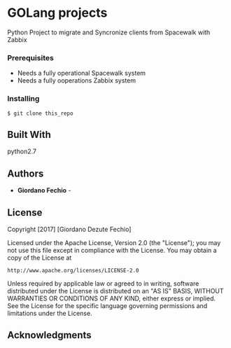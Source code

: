 # GOLang projects

Python Project to migrate and Syncronize  clients from Spacewalk with Zabbix


### Prerequisites
 - Needs a fully operational Spacewalk system 
 - Needs a fully ooperations Zabbix system


### Installing

```
$ git clone this_repo
```

## Built With

python2.7

## Authors

* **Giordano Fechio** -

## License

Copyright [2017] [Giordano Dezute Fechio]

Licensed under the Apache License, Version 2.0 (the "License");
you may not use this file except in compliance with the License.
You may obtain a copy of the License at

    http://www.apache.org/licenses/LICENSE-2.0

Unless required by applicable law or agreed to in writing, software
distributed under the License is distributed on an "AS IS" BASIS,
WITHOUT WARRANTIES OR CONDITIONS OF ANY KIND, either express or implied.
See the License for the specific language governing permissions and
limitations under the License.

## Acknowledgments


